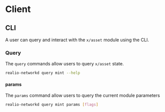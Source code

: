 <!--
order: 4
-->

# Client

## CLI

A user can query and interact with the `x/asset` module using the CLI.

### Query

The `query` commands allow users to query `x/asset` state.

```sh
realio-networkd query mint --help
```

#### params

The `params` command allow users to query the current module parameters

```sh
realio-networkd query mint params [flags]
```

